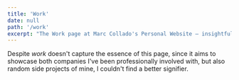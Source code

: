 ```yaml
---
title: 'Work'
date: null
path: '/work'
excerpt: "The Work page at Marc Collado's Personal Website — insightful stories about iomando and Ironhack."
---
```


<!-- "path" field is used for the WorkCard link, the URL is generated because of the page -->
<!-- "excerpt" field used for SEO purposes only -->

Despite _work_ doesn't capture the essence of this page, since it aims to showcase both companies I've been professionally involved with, but also random side projects of mine, I couldn't find a better signifier.
